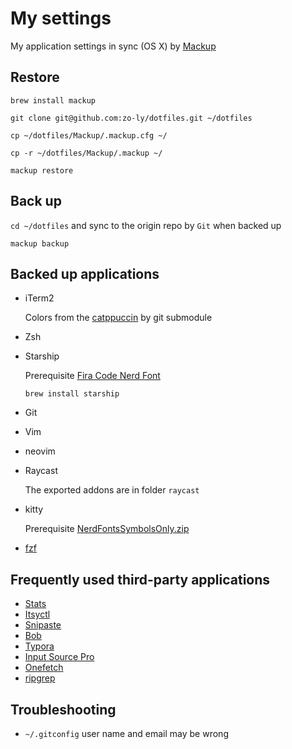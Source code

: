 # My settings

My application settings in sync (OS X) by [Mackup](https://github.com/lra/mackup)

## Restore

```shell
brew install mackup
```

```shell
git clone git@github.com:zo-ly/dotfiles.git ~/dotfiles
```

```shell
cp ~/dotfiles/Mackup/.mackup.cfg ~/

cp -r ~/dotfiles/Mackup/.mackup ~/
```

```
mackup restore
```

## Back up

`cd ~/dotfiles` and sync to the origin repo by `Git` when backed up

```shell
mackup backup
```

## Backed up applications

- iTerm2

  Colors from the [catppuccin](https://github.com/catppuccin/iterm) by git submodule

- Zsh

- Starship

  Prerequisite [Fira Code Nerd Font](https://www.nerdfonts.com/font-downloads)

  ```shell
  brew install starship
  ```

- Git

- Vim

- neovim

- Raycast

  The exported addons are in folder `raycast`

- kitty

  Prerequisite [NerdFontsSymbolsOnly.zip](https://github.com/ryanoasis/nerd-fonts/releases)

- [fzf](https://github.com/junegunn/fzf?tab=readme-ov-file#using-homebrew)

## Frequently used third-party applications

- [Stats](https://github.com/exelban/stats)
- [Itsyctl](https://www.mowglii.com/itsycal/)
- [Snipaste](https://www.snipaste.com/)
- [Bob](https://github.com/ripperhe/Bob/releases)
- [Typora](https://typora.io/)
- [Input Source Pro](https://inputsource.pro/zh-CN)
- [Onefetch](https://github.com/o2sh/onefetch)
- [ripgrep](https://github.com/BurntSushi/ripgrep)

## Troubleshooting

- `~/.gitconfig` user name and email may be wrong
